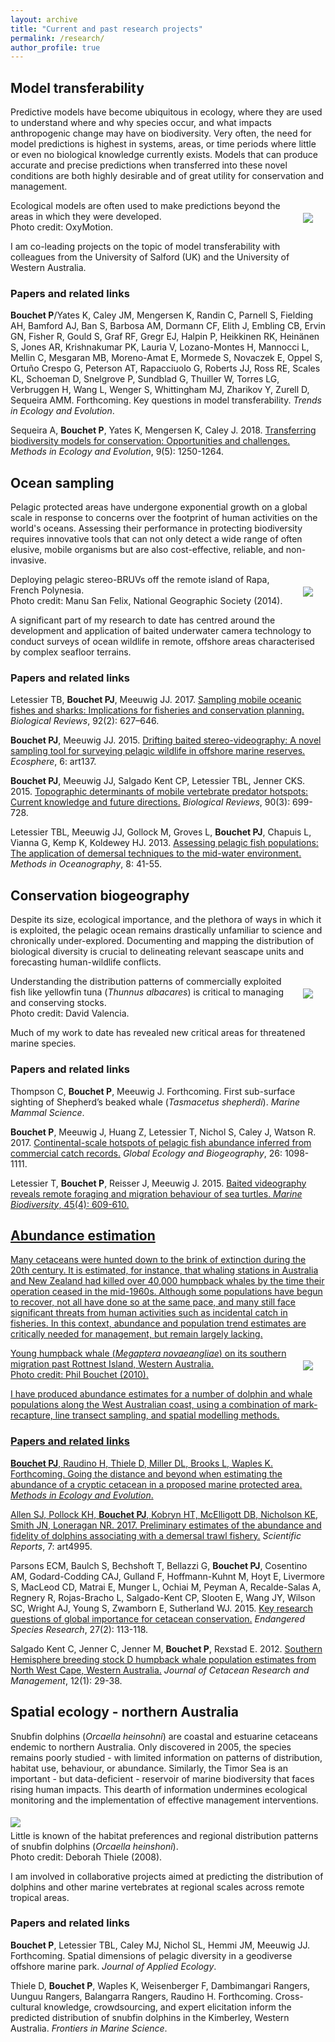 ```yaml
---
layout: archive
title: "Current and past research projects"
permalink: /research/
author_profile: true
---
```


<h2>Model transferability</h2>

Predictive models have become ubiquitous in ecology, where they are used to understand where and why species occur, and what impacts anthropogenic change may have on biodiversity. Very often, the need for model predictions is highest in systems, areas, or time periods where little or even no biological knowledge currently exists. Models that can produce accurate and precise predictions when transferred into these novel conditions are both highly desirable and of great utility for conservation and management.

<img class="researchimg" src='/images/Research-img-ModelTransferability.jpg' align='right' hspace="20" vspace="20">
<figcaption>Ecological models are often used to make predictions beyond the areas in which they were developed. <br>Photo credit: OxyMotion.</figcaption>

I am co-leading projects on the topic of model transferability with colleagues from the University of Salford (UK) and the University of Western Australia.

<h3>Papers and related links</h3>

<strong>Bouchet P</strong>/Yates K, Caley JM, Mengersen K, Randin C, Parnell S, Fielding AH, Bamford AJ, Ban S, Barbosa AM, Dormann CF, Elith J, Embling CB, Ervin GN, Fisher R, Gould S, Graf RF, Gregr EJ, Halpin P, Heikkinen RK, Heinänen S, Jones AR, Krishnakumar PK, Lauria V, Lozano-Montes H, Mannocci L, Mellin C, Mesgaran MB, Moreno-Amat E, Mormede S, Novaczek E, Oppel S, Ortuño Crespo G, Peterson AT, Rapacciuolo G, Roberts JJ, Ross RE, Scales KL, Schoeman D, Snelgrove P, Sundblad G, Thuiller W, Torres LG, Verbruggen H, Wang L, Wenger S, Whittingham MJ, Zharikov Y, Zurell D, Sequeira AMM. Forthcoming. Key questions in model transferability. <em>Trends in Ecology and Evolution</em>.

Sequeira A, <strong>Bouchet P</strong>, Yates K, Mengersen K, Caley J. 2018. <a href="https://phbouchet.github.io/publications/2018-Sequeira-TransferringBiodiversity">Transferring biodiversity models for conservation: Opportunities and challenges.</a> <em>Methods in Ecology and Evolution</em>, 9(5): 1250-1264.

<h2>Ocean sampling</h2>

Pelagic protected areas have undergone exponential growth on a global scale in response to concerns over the footprint of human activities on the world's oceans. Assessing their performance in protecting biodiversity requires innovative tools that can not only detect a wide range of often elusive, mobile organisms but are also cost-effective, reliable, and non-invasive.

<img class="researchimg" src='/images/Research-img-OceanSampling.jpg' align='right' hspace="20" vspace="20">
<figcaption>Deploying pelagic stereo-BRUVs off the remote island of Rapa, French Polynesia. <br>Photo credit: Manu San Felix, National Geographic Society (2014).</figcaption>

A significant part of my research to date has centred around the development and application of baited underwater camera technology to conduct surveys of ocean wildlife in remote, offshore areas characterised by complex seafloor terrains.

<h3>Papers and related links</h3>

Letessier TB, <strong>Bouchet PJ</strong>, Meeuwig JJ. 2017. <a href="https://phbouchet.github.io/publications/2017-Letessier-SamplingMOFS">Sampling mobile oceanic fishes and sharks: Implications for fisheries and conservation planning.</a> <em>Biological Reviews</em>, 92(2): 627–646.

<strong>Bouchet PJ</strong>, Meeuwig JJ. 2015. <a href="https://phbouchet.github.io/publications/2015-Bouchet-BaitedVideography">Drifting baited stereo-videography: A novel sampling tool for surveying pelagic wildlife in offshore marine reserves.</a> <em>Ecosphere</em>, 6: art137.

<strong>Bouchet PJ</strong>, Meeuwig JJ, Salgado Kent CP, Letessier TBL, Jenner CKS. 2015. <a href="https://phbouchet.github.io/publications/2015-Bouchet-TopographicDeterminants">Topographic determinants of mobile vertebrate predator hotspots: Current knowledge and future directions.</a> <em>Biological Reviews</em>, 90(3): 699-728.

Letessier TBL, Meeuwig JJ, Gollock M, Groves L, <strong>Bouchet PJ</strong>, Chapuis L, Vianna G, Kemp K, Koldewey HJ. 2013. <a href="https://phbouchet.github.io/publications/2013-Letessier-Pelagic">Assessing pelagic fish populations: The application of demersal techniques to the mid-water environment.</a> <em>Methods in Oceanography</em>, 8: 41-55.

<h2>Conservation biogeography</h2>

Despite its size, ecological importance, and the plethora of ways in which it is exploited, the pelagic ocean remains drastically unfamiliar to science and chronically under-explored. Documenting and mapping the distribution of biological diversity is crucial to delineating relevant seascape units and forecasting human-wildlife conflicts.

<img class="researchimg" src='/images/Research-img-Biogeography.jpg' align='right' hspace="20" vspace="20">
<figcaption>Understanding the distribution patterns of commercially exploited fish like yellowfin tuna (<em>Thunnus albacares</em>) is critical to managing and conserving stocks. <br>Photo credit: David Valencia.</figcaption>

Much of my work to date has revealed new critical areas for threatened marine species.

<h3>Papers and related links</h3>

Thompson C, <strong>Bouchet P</strong>, Meeuwig J. Forthcoming. First sub-surface sighting of Shepherd’s beaked whale (<em>Tasmacetus shepherdi</em>). <em>Marine Mammal Science</em>.

<strong>Bouchet P</strong>, Meeuwig J, Huang Z, Letessier T, Nichol S, Caley J, Watson R. 2017. <a href="https://phbouchet.github.io/publications/2017-Bouchet-SAUHotspots">Continental-scale hotspots of pelagic fish abundance inferred from commercial catch records.</a> <em>Global Ecology and Biogeography</em>, 26: 1098-1111.

Letessier T, <strong>Bouchet P</strong>, Reisser J, Meeuwig J. 2015. <a href="https://phbouchet.github.io/publications/2015-Letessier-TurtleVideography">Baited videography reveals remote foraging and migration behaviour of sea turtles. <em>Marine Biodiversity</em>, 45(4): 609-610.

<h2 class="researchtitle">Abundance estimation</h2>

Many cetaceans were hunted down to the brink of extinction during the 20th century. It is estimated, for instance, that whaling stations in Australia and New Zealand had killed over 40,000 humpback whales by the time their operation ceased in the mid-1960s. Although some populations have begun to recover, not all have done so at the same pace, and many still face significant threats from human activities such as incidental catch in fisheries. In this context, abundance and population trend estimates are critically needed for management, but remain largely lacking.

<img class="researchimg" src='/images/Research-img-AbundanceEstimation.jpg' align='right' hspace="20" vspace="20">
<figcaption>Young humpback whale (<em>Megaptera novaeangliae</em>) on its southern migration past Rottnest Island, Western Australia. <br>Photo credit: Phil Bouchet (2010).</figcaption>

I have produced abundance estimates for a number of dolphin and whale populations along the West Australian coast, using a combination of mark-recapture, line transect sampling, and spatial modelling methods.

<h3>Papers and related links</h3>

<strong>Bouchet PJ</strong>, Raudino H, Thiele D, Miller DL, Brooks L, Waples K. Forthcoming. Going the distance and beyond when estimating the abundance of a cryptic cetacean in a proposed marine protected area. <em>Methods in Ecology and Evolution</em>.

Allen SJ, Pollock KH, <strong>Bouchet PJ</strong>, Kobryn HT, McElligott DB, Nicholson KE, Smith JN, Loneragan NR. 2017. <a href="https://phbouchet.github.io/publications/2017-Allen-PreliminaryAbundance"> Preliminary estimates of the abundance and fidelity of dolphins associating with a demersal trawl fishery.</a> <em>Scientific Reports</em>, 7: art4995.

Parsons ECM, Baulch S, Bechshoft T, Bellazzi G, <strong>Bouchet PJ</strong>, Cosentino AM, Godard-Codding CAJ, Gulland F, Hoffmann-Kuhnt M, Hoyt E, Livermore S, MacLeod CD, Matrai E, Munger L, Ochiai M, Peyman A, Recalde-Salas A, Regnery R, Rojas-Bracho L, Salgado-Kent CP, Slooten E, Wang JY, Wilson SC, Wright AJ, Young S, Zwamborn E, Sutherland WJ. 2015. <a href="https://phbouchet.github.io/publications/2015-Parsons-KeyQuestions">Key research questions of global importance for cetacean conservation.</a> <em>Endangered Species Research</em>, 27(2): 113-118.

Salgado Kent C, Jenner C, Jenner M, <strong>Bouchet P</strong>, Rexstad E. 2012. <a href="https://phbouchet.github.io/publications/2012-Salgado-Humpbacks">Southern Hemisphere breeding stock D humpback whale population estimates from North West Cape, Western Australia.</a> <em>Journal of Cetacean Research and Management</em>, 12(1): 29-38.

<h2>Spatial ecology - northern Australia</h2>

Snubfin dolphins (<em>Orcaella heinsohni</em>) are coastal and estuarine cetaceans endemic to northern Australia. Only discovered in 2005, the species remains poorly studied - with limited information on patterns of distribution, habitat use, behaviour, or abundance. Similarly, the Timor Sea is an important - but data-deficient - reservoir of marine biodiversity that faces rising human impacts. This dearth of information undermines ecological monitoring and the implementation of effective management interventions.

<img class="researchimg" src='/images/Research-img-SpatialModelling.jpg' vspace="5">
<figcaption>Little is known of the habitat preferences and regional distribution patterns of snubfin dolphins (<em>Orcaella heinshoni</em>). <br>Photo credit: Deborah Thiele (2008).</figcaption>

I am involved in collaborative projects aimed at predicting the distribution of dolphins and other marine vertebrates at regional scales across remote tropical areas.

<h3>Papers and related links</h3>

<strong>Bouchet P</strong>, Letessier TBL, Caley MJ, Nichol SL, Hemmi JM, Meeuwig JJ. Forthcoming. Spatial dimensions of pelagic diversity in a geodiverse offshore marine park. <em>Journal of Applied Ecology</em>.

Thiele D, <strong>Bouchet P</strong>, Waples K, Weisenberger F, Dambimangari Rangers, Uunguu Rangers, Balangarra Rangers, Raudino H. Forthcoming. Cross-cultural knowledge, crowdsourcing, and expert elicitation inform the predicted distribution of snubfin dolphins in the Kimberley, Western Australia. <em>Frontiers in Marine Science</em>.

